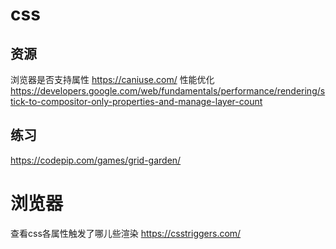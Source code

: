 # css
## 资源
浏览器是否支持属性 https://caniuse.com/
性能优化 https://developers.google.com/web/fundamentals/performance/rendering/stick-to-compositor-only-properties-and-manage-layer-count

## 练习
https://codepip.com/games/grid-garden/


# 浏览器
查看css各属性触发了哪儿些渲染  https://csstriggers.com/


